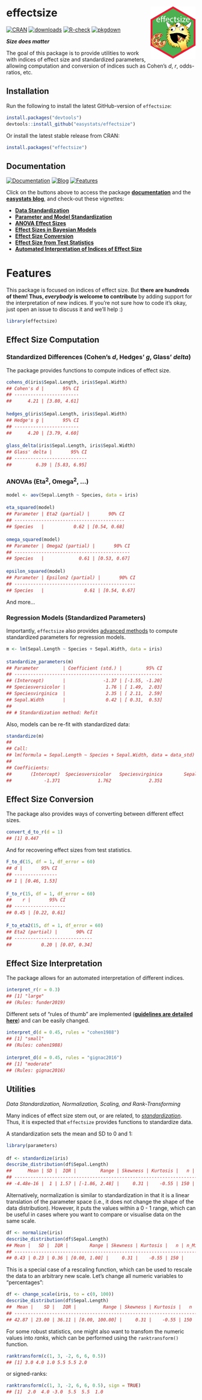 
# effectsize <img src='man/figures/logo.png' align="right" height="139" />

[![CRAN](http://www.r-pkg.org/badges/version/effectsize)](https://cran.r-project.org/package=effectsize)
[![downloads](http://cranlogs.r-pkg.org/badges/effectsize)](https://cran.r-project.org/package=effectsize)
[![R-check](https://github.com/easystats/effectsize/workflows/R-check/badge.svg)](https://github.com/easystats/effectsize/actions)
[![pkgdown](https://github.com/easystats/effectsize/workflows/pkgdown/badge.svg)](https://github.com/easystats/effectsize/actions)
<!-- [![Build Status](https://travis-ci.org/easystats/effectsize.svg?branch=master)](https://travis-ci.org/easystats/effectsize) -->
<!-- [![codecov](https://codecov.io/gh/easystats/effectsize/branch/master/graph/badge.svg)](https://codecov.io/gh/easystats/effectsize) -->

***Size does matter***

The goal of this package is to provide utilities to work with indices of
effect size and standardized parameters, allowing computation and
conversion of indices such as Cohen’s *d*, *r*, odds-ratios, etc.

## Installation

Run the following to install the latest GitHub-version of `effectsize`:

``` r
install.packages("devtools")
devtools::install_github("easystats/effectsize")
```

Or install the latest stable release from CRAN:

``` r
install.packages("effectsize")
```

## Documentation

[![Documentation](https://img.shields.io/badge/documentation-effectsize-orange.svg?colorB=E91E63)](https://easystats.github.io/effectsize/)
[![Blog](https://img.shields.io/badge/blog-easystats-orange.svg?colorB=FF9800)](https://easystats.github.io/blog/posts/)
[![Features](https://img.shields.io/badge/features-effectsize-orange.svg?colorB=2196F3)](https://easystats.github.io/effectsize/reference/index.html)

Click on the buttons above to access the package
[**documentation**](https://easystats.github.io/effectsize/) and the
[**easystats blog**](https://easystats.github.io/blog/posts/), and
check-out these vignettes:

  - [**Data
    Standardization**](https://easystats.github.io/effectsize/articles/standardize_data.html)
  - [**Parameter and Model
    Standardization**](https://easystats.github.io/effectsize/articles/standardize_parameters.html)
  - [**ANOVA Effect
    Sizes**](https://easystats.github.io/effectsize/articles/anovaES.html)
  - [**Effect Sizes in Bayesian
    Models**](https://easystats.github.io/effectsize/articles/bayesian_models.html)
  - [**Effect Size
    Conversion**](https://easystats.github.io/effectsize/articles/convert.html)
  - [**Effect Size from Test
    Statistics**](https://easystats.github.io/effectsize/articles/from_test_statistics.html)
  - [**Automated Interpretation of Indices of Effect
    Size**](https://easystats.github.io/effectsize/articles/interpret.html)

# Features

This package is focused on indices of effect size. But **there are
hundreds of them\! Thus, *everybody* is welcome to contribute** by
adding support for the interpretation of new indices. If you’re not sure
how to code it’s okay, just open an issue to discuss it and we’ll help
:)

``` r
library(effectsize)
```

## Effect Size Computation

### Standardized Differences (Cohen’s *d*, Hedges’ *g*, Glass’ *delta*)

The package provides functions to compute indices of effect size.

``` r
cohens_d(iris$Sepal.Length, iris$Sepal.Width)
## Cohen's d |       95% CI
## ------------------------
##      4.21 | [3.80, 4.61]

hedges_g(iris$Sepal.Length, iris$Sepal.Width)
## Hedge's g |       95% CI
## ------------------------
##      4.20 | [3.79, 4.60]

glass_delta(iris$Sepal.Length, iris$Sepal.Width)
## Glass' delta |       95% CI
## ---------------------------
##         6.39 | [5.83, 6.95]
```

### ANOVAs (Eta<sup>2</sup>, Omega<sup>2</sup>, …)

``` r
model <- aov(Sepal.Length ~ Species, data = iris)

eta_squared(model)
## Parameter | Eta2 (partial) |       90% CI
## -----------------------------------------
## Species   |           0.62 | [0.54, 0.68]

omega_squared(model)
## Parameter | Omega2 (partial) |       90% CI
## -------------------------------------------
## Species   |             0.61 | [0.53, 0.67]

epsilon_squared(model)
## Parameter | Epsilon2 (partial) |       90% CI
## ---------------------------------------------
## Species   |               0.61 | [0.54, 0.67]
```

And more…

### Regression Models (Standardized Parameters)

Importantly, `effectsize` also provides [advanced
methods](https://easystats.github.io/effectsize/articles/standardize_parameters.html)
to compute standardized parameters for regression models.

``` r
m <- lm(Sepal.Length ~ Species + Sepal.Width, data = iris)

standardize_parameters(m)
## Parameter         | Coefficient (std.) |         95% CI
## -------------------------------------------------------
## (Intercept)       |              -1.37 | [-1.55, -1.20]
## Speciesversicolor |               1.76 | [ 1.49,  2.03]
## Speciesvirginica  |               2.35 | [ 2.11,  2.59]
## Sepal.Width       |               0.42 | [ 0.31,  0.53]
## 
## # Standardization method: Refit
```

Also, models can be re-fit with standardized data:

``` r
standardize(m)
## 
## Call:
## lm(formula = Sepal.Length ~ Species + Sepal.Width, data = data_std)
## 
## Coefficients:
##       (Intercept)  Speciesversicolor   Speciesvirginica        Sepal.Width  
##            -1.371              1.762              2.351              0.423
```

<!-- add cohens_f2? -->

## Effect Size Conversion

The package also provides ways of converting between different effect
sizes.

``` r
convert_d_to_r(d = 1)
## [1] 0.447
```

And for recovering effect sizes from test statistics.

``` r
F_to_d(15, df = 1, df_error = 60)
## d |       95% CI
## ----------------
## 1 | [0.46, 1.53]

F_to_r(15, df = 1, df_error = 60)
##    r |       95% CI
## -------------------
## 0.45 | [0.22, 0.61]

F_to_eta2(15, df = 1, df_error = 60)
## Eta2 (partial) |       90% CI
## -----------------------------
##           0.20 | [0.07, 0.34]
```

## Effect Size Interpretation

The package allows for an automated interpretation of different indices.

``` r
interpret_r(r = 0.3)
## [1] "large"
## (Rules: funder2019)
```

Different sets of “rules of thumb” are implemented ([**guidelines are
detailed
here**](https://easystats.github.io/effectsize/articles/interpret.html))
and can be easily changed.

``` r
interpret_d(d = 0.45, rules = "cohen1988")
## [1] "small"
## (Rules: cohen1988)

interpret_d(d = 0.45, rules = "gignac2016")
## [1] "moderate"
## (Rules: gignac2016)
```

## Utilities

*Data Standardization, Normalization, Scaling, and Rank-Transforming*

Many indices of effect size stem out, or are related, to
[*standardization*](https://easystats.github.io/effectsize/articles/standardize_parameters.html).
Thus, it is expected that `effectsize` provides functions to standardize
data.

A standardization sets the mean and SD to 0 and 1:

``` r
library(parameters)

df <- standardize(iris)
describe_distribution(df$Sepal.Length)
##      Mean | SD |  IQR |         Range | Skewness | Kurtosis |   n | n_Missing
## -----------------------------------------------------------------------------
## -4.48e-16 |  1 | 1.57 | [-1.86, 2.48] |     0.31 |    -0.55 | 150 |         0
```

Alternatively, normalization is similar to standardization in that it is
a linear translation of the parameter space (i.e., it does not change
the shape of the data distribution). However, it puts the values within
a 0 - 1 range, which can be useful in cases where you want to compare or
visualise data on the same scale.

``` r
df <- normalize(iris)
describe_distribution(df$Sepal.Length)
## Mean |   SD |  IQR |        Range | Skewness | Kurtosis |   n | n_Missing
## -------------------------------------------------------------------------
## 0.43 | 0.23 | 0.36 | [0.00, 1.00] |     0.31 |    -0.55 | 150 |         0
```

This is a special case of a rescaling function, which can be used to
rescale the data to an arbitrary new scale. Let’s change all numeric
variables to “percentages”:

``` r
df <- change_scale(iris, to = c(0, 100)) 
describe_distribution(df$Sepal.Length)
##  Mean |    SD |   IQR |          Range | Skewness | Kurtosis |   n | n_Missing
## ------------------------------------------------------------------------------
## 42.87 | 23.00 | 36.11 | [0.00, 100.00] |     0.31 |    -0.55 | 150 |         0
```

For some robust statistics, one might also want to transfom the numeric
values into *ranks*, which can be performed using the `ranktransform()`
function.

``` r
ranktransform(c(1, 3, -2, 6, 6, 0.5))
## [1] 3.0 4.0 1.0 5.5 5.5 2.0
```

or signed-ranks:

``` r
ranktransform(c(1, 3, -2, 6, 6, 0.5), sign = TRUE)
## [1]  2.0  4.0 -3.0  5.5  5.5  1.0
```
